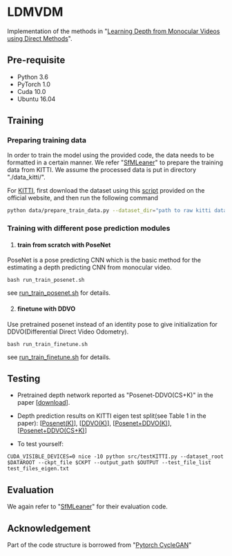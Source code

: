 # LDMVDM

Implementation of the methods in "[Learning Depth from Monocular Videos using Direct Methods](http://openaccess.thecvf.com/content_cvpr_2018/papers/Wang_Learning_Depth_From_CVPR_2018_paper.pdf)".

## Pre-requisite
- Python 3.6
- PyTorch 1.0
- Cuda 10.0
- Ubuntu 16.04

## Training

### Preparing training data
In order to train the model using the provided code, the data needs to be formatted in a certain manner. We refer "[SfMLeaner](https://github.com/tinghuiz/SfMLearner)" to prepare the training data from KITTI.
We assume the processed data is put in directory "./data_kitti/".

For [KITTI](http://www.cvlibs.net/datasets/kitti/raw_data.php), first download the dataset using this [script](http://www.cvlibs.net/download.php?file=raw_data_downloader.zip) provided on the official website, and then run the following command
```bash
python data/prepare_train_data.py --dataset_dir="path to raw kitti dataset" --dataset_name='kitti_raw_eigen' --dump_root="path to resulting formatted data" --seq_length=3 --img_width=416 --img_height=128 --num_threads=4
```
### Training with different pose prediction modules
1. #### train from scratch with PoseNet
PoseNet is a pose predicting CNN which is the basic method for the estimating a depth predicting CNN from monocular video.
```
bash run_train_posenet.sh
```
see [run_train_posenet.sh](https://github.com/abhinav91jain/LDMVDM/blob/master/run_train_posenet.sh) for details.

2. #### finetune with DDVO
Use pretrained posenet instead of an identity pose to give initialization for DDVO(Differential Direct Video Odometry).
```
bash run_train_finetune.sh
```
see [run_train_finetune.sh](https://github.com/abhinav91jain/LDMVDM/blob/master/run_train_finetune.sh) for details.

## Testing
- Pretrained depth network reported as "Posenet-DDVO(CS+K)" in the paper [[download](https://drive.google.com/file/d/1SJWLfA7kqpERj_U2gYXl7Vuy1eQyOO_K/view?usp=sharing)].
- Depth prediction results on KITTI eigen test split(see Table 1 in the paper):   [[Posenet(K)](https://drive.google.com/open?id=1Wj7ulSimrvrzNx4TRd-JspmX3DJwgPiV)], [[DDVO(K)](https://drive.google.com/open?id=1wiODwgX_Vm_w7fVK1y_X5CNJTtgaPwcN)], [[Posenet+DDVO(K)](https://drive.google.com/open?id=1uUQJLcUOoY2hG6QS_F-wbM3GDAjD-Z5h)],[[Posenet+DDVO(CS+K)](https://drive.google.com/open?id=1hp4zFgK5NSNGdvaQL2ZumeinMQY_-AwK)]

- To test yourself:
```
CUDA_VISIBLE_DEVICES=0 nice -10 python src/testKITTI.py --dataset_root $DATAROOT --ckpt_file $CKPT --output_path $OUTPUT --test_file_list test_files_eigen.txt
```

## Evaluation
We again refer to "[SfMLeaner](https://github.com/tinghuiz/SfMLearner)" for their evaluation code.


## Acknowledgement
Part of the code structure is borrowed from "[Pytorch CycleGAN](https://github.com/junyanz/pytorch-CycleGAN-and-pix2pix)"
